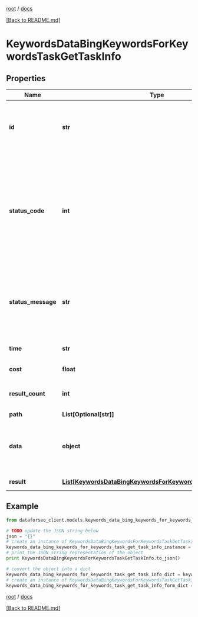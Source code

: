 [root](./../ "root") / [docs](./ "docs")

[[Back to README.md]](./../README.md "[Back to README.md]")

# KeywordsDataBingKeywordsForKeywordsTaskGetTaskInfo

## Properties

Name | Type | Description | Notes
------------ | ------------- | ------------- | -------------
**id** | **str** | task identifier unique task identifier in our system in the UUID format | [optional]
**status_code** | **int** | status code of the task generated by DataForSEO, can be within the following range: 10000-60000 you can find the full list of the response codes here | [optional]
**status_message** | **str** | informational message of the task you can find the full list of general informational messages here | [optional]
**time** | **str** | execution time, seconds | [optional]
**cost** | **float** | total tasks cost, USD | [optional]
**result_count** | **int** | number of elements in the result array | [optional]
**path** | **List[Optional[str]]** | URL path | [optional]
**data** | **object** | contains the same parameters that you specified in the POST request | [optional]
**result** | [**List[KeywordsDataBingKeywordsForKeywordsTaskGetResultInfo]**](KeywordsDataBingKeywordsForKeywordsTaskGetResultInfo.md) | array of results | [optional]

## Example

```python
from dataforseo_client.models.keywords_data_bing_keywords_for_keywords_task_get_task_info import KeywordsDataBingKeywordsForKeywordsTaskGetTaskInfo

# TODO update the JSON string below
json = "{}"
# create an instance of KeywordsDataBingKeywordsForKeywordsTaskGetTaskInfo from a JSON string
keywords_data_bing_keywords_for_keywords_task_get_task_info_instance = KeywordsDataBingKeywordsForKeywordsTaskGetTaskInfo.from_json(json)
# print the JSON string representation of the object
print KeywordsDataBingKeywordsForKeywordsTaskGetTaskInfo.to_json()

# convert the object into a dict
keywords_data_bing_keywords_for_keywords_task_get_task_info_dict = keywords_data_bing_keywords_for_keywords_task_get_task_info_instance.to_dict()
# create an instance of KeywordsDataBingKeywordsForKeywordsTaskGetTaskInfo from a dict
keywords_data_bing_keywords_for_keywords_task_get_task_info_form_dict = keywords_data_bing_keywords_for_keywords_task_get_task_info.from_dict(keywords_data_bing_keywords_for_keywords_task_get_task_info_dict)
```

  

[root](./../ "root") / [docs](./ "docs")

[[Back to README.md]](./../README.md "[Back to README.md]")